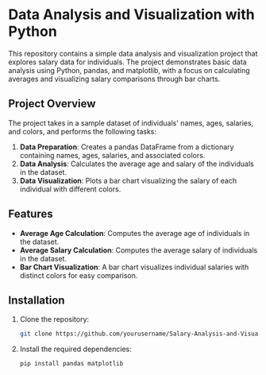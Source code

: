 # Data Analysis and Visualization with Python

This repository contains a simple data analysis and visualization project that explores salary data for individuals. The project demonstrates basic data analysis using Python, pandas, and matplotlib, with a focus on calculating averages and visualizing salary comparisons through bar charts.

## Project Overview

The project takes in a sample dataset of individuals' names, ages, salaries, and colors, and performs the following tasks:

1. **Data Preparation**: Creates a pandas DataFrame from a dictionary containing names, ages, salaries, and associated colors.
2. **Data Analysis**: Calculates the average age and salary of the individuals in the dataset.
3. **Data Visualization**: Plots a bar chart visualizing the salary of each individual with different colors.

## Features

- **Average Age Calculation**: Computes the average age of individuals in the dataset.
- **Average Salary Calculation**: Computes the average salary of individuals in the dataset.
- **Bar Chart Visualization**: A bar chart visualizes individual salaries with distinct colors for easy comparison.

## Installation

1. Clone the repository:
   ```bash
   git clone https://github.com/yourusername/Salary-Analysis-and-Visualization.git

2. Install the required dependencies:
   ```bash
   pip install pandas matplotlib
